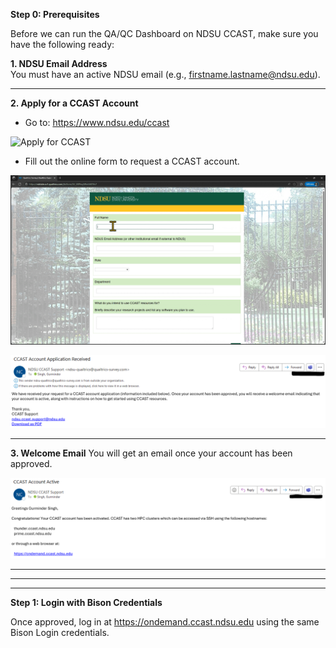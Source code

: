 **Step 0: Prerequisites**

Before we can run the QA/QC Dashboard on NDSU CCAST, make sure you have the following ready:

**1. NDSU Email Address**  
   You must have an active NDSU email (e.g., firstname.lastname@ndsu.edu).
* * *
**2. Apply for a CCAST Account**
   * Go to: <a href="https://www.ndsu.edu/ccast" target="_blank">https://www.ndsu.edu/ccast</a>

   ![Apply for CCAST](assets/1-Apply%20for%20CCAST.gif)

   * Fill out the online form to request a CCAST account.

   ![Online Form](assets/2-Online%20form.gif)

   ![Confirmation Email](assets/3-Confirmation-email.png)

* * *

**3. Welcome Email**
    You will get an email once your account has been approved.
    
   ![Welcome Email](assets/4-Welcome-email.png)


* * * 
* * *
* * * 


**Step 1: Login with Bison Credentials**  

   Once approved, log in at <a href="https://ondemand.ccast.ndsu.edu" target="_blank">https://ondemand.ccast.ndsu.edu</a> using the same Bison Login credentials.
